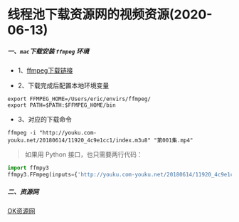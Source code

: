# 线程池下载资源网的视频资源(2020-06-13)

#####  一、`mac`下载安装 `ffmpeg` 环境

* 1、[ffmpeg下载链接](https://ffmpeg.zeranoe.com/builds/)

* 2、下载完成后配置本地环境变量

```
export FFMPEG_HOME=/Users/eric/envirs/ffmpeg/
export PATH=$PATH:$FFMPEG_HOME/bin
```

* 3、对应的下载命令

`ffmpeg -i "http://youku.com-youku.net/20180614/11920_4c9e1cc1/index.m3u8" "第001集.mp4"`


> 如果用 Python 接口，也只需要两行代码：

```python
import ffmpy3
ffmpy3.FFmpeg(inputs={'http://youku.com-youku.net/20180614/11920_4c9e1cc1/index.m3u8': None}, outputs={'第001集.mp4':None}).run()
```

##### 二、资源网

[OK资源网](http://www.jisudhw.com/index.php)
